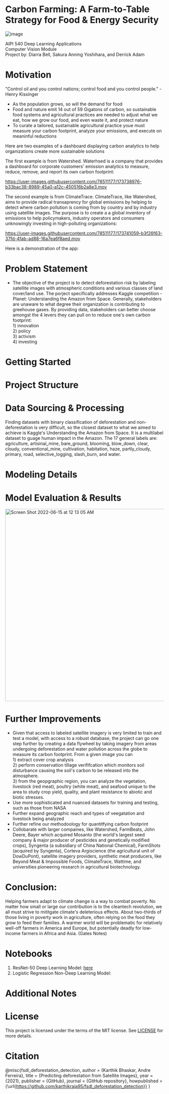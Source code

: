 # Carbon Farming: A Farm-to-Table Strategy for Food & Energy Security
![image](https://user-images.githubusercontent.com/78511177/173726171-2d866975-a9d4-4fa9-8b8b-2bbc7cb1c632.png)


AIPI 540 Deep Learning Applications
<br> Computer Vision Module 
<br> Project by: Diarra Bell, Sakura Anning Yoshihara, and Derrick Adam

# Motivation
"Control oil and you control nations; control food and you control people." - Henry Kissinger
* As the population grows, so will the demand for food
* Food and nature emit 14 out of 59 Gigatons of carbon, so sustainable food systems and agricultural practices are needed to adjust what we eat, how we grow our food, and even waste it, and protect nature 
* To curate a tailored, sustainable agricultural practice youe must measure your carbon footprint, analyze your emissions, and execute on meaninful reductions

Here are two examples of a dashboard displaying carbon analytics to help organizations create more sustainable solutions 

The first example is from Watershed. Waterhsed is a company that provides a dashboard for corporate customers' emission analytics to measure, reduce, remove, and report its own carbon footprint:


https://user-images.githubusercontent.com/78511177/173738976-b33bac38-8989-45a0-a12c-450516b2a8e3.mov



The second example is from ClimateTrace. ClimateTrace, like Watershed, aims to provide radical transaprency for global emissions by helping to detect where carbon pollution is coming from by country and by industry using satellite images. The purpose is to create a a global inventory of emissions to help policymakers, industry operators and consumers unknowingly investing in high-polluting organizations:



https://user-images.githubusercontent.com/78511177/173741059-b3f26f63-37fd-4fab-ad88-16a7ea6f8aed.mov


        
        












Here is a demonstration of the app:


# Problem Statement
* The objective of the project is to detect deforestation risk by labeling satellite images with atmospheric conditions and various classes of land cover/land use. The porject specifically addresses Kaggle competition - Planet: Understanding the Amazon from Space. Generally, stakeholders are unaware to what degree their organization is contributing to greehouse gases. By providing data, stakeholders can better choose amongst the 4 levers they can pull on to reduce one's own carbon footprint: 
<br> 1) innovation 
<br> 2) policy 
<br> 3) activism 
<br> 4) investing 

# Getting Started

# Project Structure

# Data Sourcing & Processing
Finding datasets with binary classification of deforestation and non-deforestation is very difficult, so the closest dataset to what we aimed to achieve is Kaggle's Understanding the Amazon from Space. It is a multilabel dataset to guage human impact in the Amazon. The 17 general labels are: agriculture, artisinal_mine, bare_ground, blooming, blow_down, clear, cloudy, conventional_mine, cultivation, habitation, haze, partly_cloudy, primary, road, selective_logging, slash_burn, and water.
        

# Modeling Details

# Model Evaluation & Results
<img width="610" alt="Screen Shot 2022-06-15 at 12 13 05 AM" src="https://user-images.githubusercontent.com/78511177/173735335-35c3d51d-39fe-421e-9553-15c47cf6d1fe.png">


# Further Improvements
* Given that access to labeled satellite imagery is very limited to train and test a model, with access to a robust database, the project can go one step further by creating a data flywheel by taking imagery from areas undergoing deforestation and water pollution across the globe to measure its carbon footprint. From a given image you can 
        <br> 1) extract cover crop analysis 
        <br> 2) perform conservation tillage verififcation which monitors soil disturbance causing the soil's carbon to              be released into the atmosphere. 
        <br> 3) from the geopgraphic region, you can analyze the vegetation, livestock (red meat), poultry (white meat),            and seafood unique to the area to study crop yield, quality, and plant resistance to abiotic and biotic              stresses. 
* Use more sophisticated and nuanced datasets for training and testing, such as those from NASA
* Further expand geographic reach and types of veegatation and livestock being analyzed
* Further refine our methodoology for quantitfying carbon footprint
* Collobarate with larger compaines, like Watershed, FarmBeats, John Deere, Bayer which acquired Mosanto (the world's largest seed company & major producer of pesticides and genetically modified crops), Syngenta (a subsidiary of China National Chemical), FarmShots (acquired by Syngenta), Corteva Argiscience (the agricultural unit of DowDuPont), satellite imagery providers, synthetic meat producers, like Beyond Meat & Impossible Foods, ClimateTrace, Wattime, and universities pioneering research in agricultural biotechnology.

# Conclusion:
Helping farmers adapt to climate change is a way to combat poverty. No matter how small or large our contribution is to the cleantech revolution, we all must strive to mititgate climate's deleterious effects. About two-thirds of those living in poverty work in agriculture, often relying on the food they grow to feed their families. A warmer world will be problematic for relatively well-off farmers in America and Europe, but potentially deadly for low-income farmers in Africa and Asia. (Gates Notes)

# Notebooks
1. ResNet-50 Deep Learning Model: [here](https://colab.research.google.com/drive/1M9Y7eJZacFHujo8vmwYcCdr3JKlE4G1Q#scrollTo=M2r5Wun4lHXv)
2. Logistic Regression Non-Deep Learning Model:

# Additional Notes

# License
This project is licensed under the terms of the MIT license. See [LICENSE](https://github.com/diarrabell/Carbon-Farming/blob/main/LICENSE) 
for more details.


# Citation
@misc{fsdl_deforestation_detection,
  author = {Karthik Bhaskar, Andre Ferreira},
  title = {Predicting deforestation from Satellite Images},
  year = {2021},
  publisher = {GitHub},
  journal = {GitHub repository},
  howpublished = {\url{https://github.com/karthikraja95/fsdl_deforestation_detection}}
}



